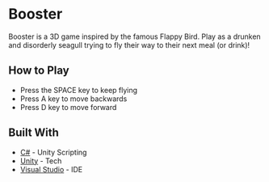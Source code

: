 # Booster
Booster is a 3D game inspired by the famous Flappy Bird. Play as a drunken and disorderly seagull trying to fly their way to their next meal (or drink)!

## How to Play 
- Press the SPACE key to keep flying 
- Press A key to move backwards 
- Press D key to move forward 

## Built With

* [C#](https://docs.microsoft.com/en-us/dotnet/csharp/) - Unity Scripting
* [Unity](https://unity.com/our-company) - Tech
* [Visual Studio](https://visualstudio.microsoft.com/) - IDE
